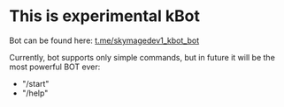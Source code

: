 # This is experimental kBot

Bot can be found here: [t.me/skymagedev1_kbot_bot](t.me/skymagedev1_kbot_bot)

Currently, bot supports only simple commands, but in future it will be the most powerful BOT ever:

 - "/start"
 - "/help"